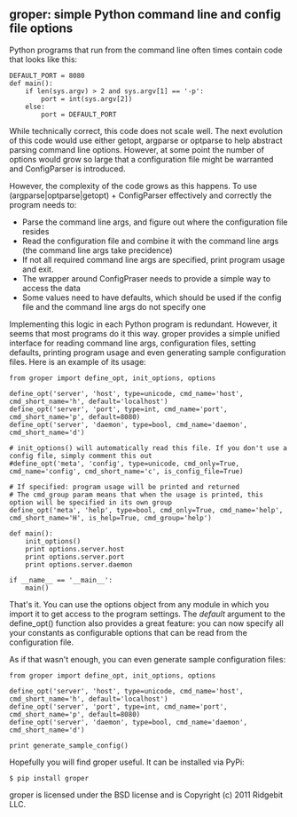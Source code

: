 ## groper: simple Python command line and config file options

Python programs that run from the command line often times contain code that looks like this:

    DEFAULT_PORT = 8080
    def main():
        if len(sys.argv) > 2 and sys.argv[1] == '-p':
            port = int(sys.argv[2])
        else:
            port = DEFAULT_PORT

While technically correct, this code does not scale well. The next evolution of this code would use either getopt, argparse or optparse to help abstract parsing command line options. However, at some point the number of options would grow so large that a configuration file might be warranted and ConfigParser is introduced.

However, the complexity of the code grows as this happens. To use (argparse|optparse|getopt) + ConfigParser effectively and correctly the program needs to:

*   Parse the command line args, and figure out where the configuration file resides
*   Read the configuration file and combine it with the command line args (the command line args take precidence)
*   If not all required command line args are specified, print program usage and exit.
*   The wrapper around ConfigPraser needs to provide a simple way to access the data
*   Some values need to have defaults, which should be used if the config file and the command line args do not specify one

Implementing this logic in each Python program is redundant. However, it seems that most programs do it this way. groper provides a simple unified interface for reading command line args, configuration files, setting defaults, printing program usage and even generating sample configuration files. Here is an example of its usage:

    
    from groper import define_opt, init_options, options
    
    define_opt('server', 'host', type=unicode, cmd_name='host', cmd_short_name='h', default='localhost')
    define_opt('server', 'port', type=int, cmd_name='port', cmd_short_name='p', default=8080)
    define_opt('server', 'daemon', type=bool, cmd_name='daemon', cmd_short_name='d')
    
    # init_options() will automatically read this file. If you don't use a config file, simply comment this out
    #define_opt('meta', 'config', type=unicode, cmd_only=True, cmd_name='config', cmd_short_name='c', is_config_file=True)
    
    # If specified: program usage will be printed and returned
    # The cmd_group param means that when the usage is printed, this option will be specified in its own group
    define_opt('meta', 'help', type=bool, cmd_only=True, cmd_name='help', cmd_short_name='H', is_help=True, cmd_group='help')
    
    def main():
        init_options()
        print options.server.host
        print options.server.port
        print options.server.daemon
    
    if __name__ == '__main__':
        main()
    

That's it. You can use the options object from any module in which you import it to get access to the program settings. The *default* argument to the define_opt() function also provides a great feature: you can now specify all your constants as configurable options that can be read from the configuration file.

As if that wasn't enough, you can even generate sample configuration files:

    
    from groper import define_opt, init_options, options
    
    define_opt('server', 'host', type=unicode, cmd_name='host', cmd_short_name='h', default='localhost')
    define_opt('server', 'port', type=int, cmd_name='port', cmd_short_name='p', default=8080)
    define_opt('server', 'daemon', type=bool, cmd_name='daemon', cmd_short_name='d')
    
    print generate_sample_config()
    

Hopefully you will find groper useful. It can be installed via PyPi:

    $ pip install groper

groper is licensed under the BSD license and is Copyright (c) 2011 Ridgebit LLC.

